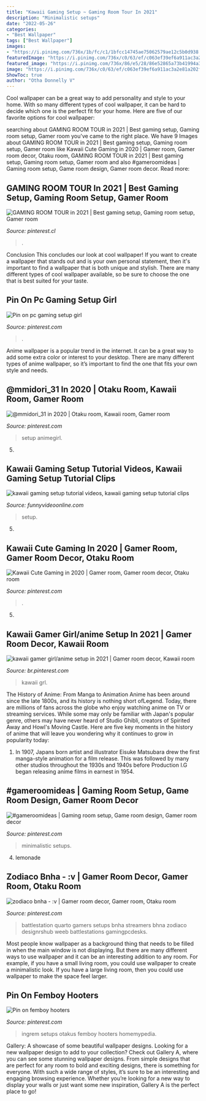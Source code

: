 ```yaml
---
title: "Kawaii Gaming Setup ~ Gaming Room Tour In 2021"
description: "Minimalistic setups"
date: "2022-05-26"
categories:
- "Best Wallpaper"
tags: ["Best Wallpaper"]
images:
- "https://i.pinimg.com/736x/1b/fc/c1/1bfcc14745ae75062579ae12c5b0d938.jpg"
featuredImage: "https://i.pinimg.com/736x/c0/63/ef/c063ef39ef6a911ac3a2e81a202fc832.jpg"
featured_image: "https://i.pinimg.com/736x/86/e5/28/86e52865a73b41994a39de46baa01734.jpg"
image: "https://i.pinimg.com/736x/c0/63/ef/c063ef39ef6a911ac3a2e81a202fc832.jpg"
ShowToc: true
author: "Otha Donnelly V"
---
```



Cool wallpaper can be a great way to add personality and style to your home. With so many different types of cool wallpaper, it can be hard to decide which one is the perfect fit for your home. Here are five of our favorite options for cool wallpaper: 

	

		
searching about GAMING ROOM TOUR in 2021 | Best gaming setup, Gaming room setup, Gamer room you've came to the right place. We have 9 Images about GAMING ROOM TOUR in 2021 | Best gaming setup, Gaming room setup, Gamer room like Kawaii Cute Gaming in 2020 | Gamer room, Gamer room decor, Otaku room, GAMING ROOM TOUR in 2021 | Best gaming setup, Gaming room setup, Gamer room and also #gameroomideas | Gaming room setup, Game room design, Gamer room decor. Read more:
		
    
## GAMING ROOM TOUR In 2021 | Best Gaming Setup, Gaming Room Setup, Gamer Room

<img loading=lazy src="https://i.pinimg.com/736x/60/4f/93/604f936dbb33b88526c104948e7ace22.jpg" onerror="this.onerror=null;this.src='https://tse4.mm.bing.net/th?id=OIP.ss7911SSR_UD1R3CueklqAHaLH&amp;pid=15.1';" alt="GAMING ROOM TOUR in 2021 | Best gaming setup, Gaming room setup, Gamer room">

_Source: pinterest.cl_

>. 

	

Conclusion
This concludes our look at cool wallpaper! If you want to create a wallpaper that stands out and is your own personal statement, then it's important to find a wallpaper that is both unique and stylish. There are many different types of cool wallpaper available, so be sure to choose the one that is best suited for your taste.

    
## Pin On Pc Gaming Setup Girl

<img loading=lazy src="https://i.pinimg.com/736x/ae/51/7b/ae517b99e9ffd8194e8df1b713c6134a.jpg" onerror="this.onerror=null;this.src='https://tse3.mm.bing.net/th?id=OIP.FEC-2JHbjvr6YA7RsrkRsAHaFj&amp;pid=15.1';" alt="Pin on pc gaming setup girl">

_Source: pinterest.com_

>. 

	

Anime wallpaper is a popular trend in the internet. It can be a great way to add some extra color or interest to your desktop. There are many different types of anime wallpaper, so it’s important to find the one that fits your own style and needs.

    
## @mmidori_31 In 2020 | Otaku Room, Kawaii Room, Gamer Room

<img loading=lazy src="https://i.pinimg.com/736x/c0/63/ef/c063ef39ef6a911ac3a2e81a202fc832.jpg" onerror="this.onerror=null;this.src='https://tse3.mm.bing.net/th?id=OIP.fD-4inYT7m2FEpk9ElDENwHaHX&amp;pid=15.1';" alt="@mmidori_31 in 2020 | Otaku room, Kawaii room, Gamer room">

_Source: pinterest.com_

>setup animegirl. 

	

5.

    
## Kawaii Gaming Setup Tutorial Videos, Kawaii Gaming Setup Tutorial Clips

<img loading=lazy src="https://i.ytimg.com/vi/MtMx0T6b0JE/0.jpg" onerror="this.onerror=null;this.src='https://tse2.mm.bing.net/th?id=OIP.qJaSzb18G4lJy-2pWQgf1wHaFj&amp;pid=15.1';" alt="kawaii gaming setup tutorial videos, kawaii gaming setup tutorial clips">

_Source: funnyvideoonline.com_

>setup. 

	

5.

    
## Kawaii Cute Gaming In 2020 | Gamer Room, Gamer Room Decor, Otaku Room

<img loading=lazy src="https://i.pinimg.com/736x/06/a3/6d/06a36d29d2a92b50ff95c2a8d852536e.jpg" onerror="this.onerror=null;this.src='https://tse1.mm.bing.net/th?id=OIP.RyBtwqDexveoAyBK3o2vKQHaJ3&amp;pid=15.1';" alt="Kawaii Cute Gaming in 2020 | Gamer room, Gamer room decor, Otaku room">

_Source: pinterest.com_

>. 

	

5.

    
## Kawaii Gamer Girl/anime Setup In 2021 | Gamer Room Decor, Kawaii Room

<img loading=lazy src="https://i.pinimg.com/736x/86/e5/28/86e52865a73b41994a39de46baa01734.jpg" onerror="this.onerror=null;this.src='https://tse2.mm.bing.net/th?id=OIP.ynrrwQQXUB2rkJ1cnnm6WQHaJ3&amp;pid=15.1';" alt="kawaii gamer girl/anime setup in 2021 | Gamer room decor, Kawaii room">

_Source: br.pinterest.com_

>kawaii grl. 

	

The History of Anime: From Manga to Animation
Anime has been around since the late 1800s, and its history is nothing short ofLegend. Today, there are millions of fans across the globe who enjoy watching anime on TV or streaming services. While some may only be familiar with Japan's popular genre, others may have never heard of Studio Ghibli, creators of Spirited Away and Howl's Moving Castle. Here are five key moments in the history of anime that will leave you wondering why it continues to grow in popularity today:
1) In 1907, Japans born artist and illustrator Eisuke Matsubara drew the first manga-style animation for a film release. This was followed by many other studios throughout the 1930s and 1940s before Production I.G began releasing anime films in earnest in 1954.

    
## #gameroomideas | Gaming Room Setup, Game Room Design, Gamer Room Decor

<img loading=lazy src="https://i.pinimg.com/736x/b6/74/29/b6742969a9c679af21512b1123c216d5.jpg" onerror="this.onerror=null;this.src='https://tse2.mm.bing.net/th?id=OIP.adOqohZVNJTclknQHNZ9GgHaHQ&amp;pid=15.1';" alt="#gameroomideas | Gaming room setup, Game room design, Gamer room decor">

_Source: pinterest.com_

>minimalistic setups. 

	

4. lemonade 

    
## Zodiaco Bnha - :v | Gamer Room Decor, Gamer Room, Otaku Room

<img loading=lazy src="https://i.pinimg.com/736x/1b/fc/c1/1bfcc14745ae75062579ae12c5b0d938.jpg" onerror="this.onerror=null;this.src='https://tse4.mm.bing.net/th?id=OIP.qe4CCJEx8kGprwcsZ9-n6QHaJ3&amp;pid=15.1';" alt="zodiaco bnha - :v | Gamer room decor, Gamer room, Otaku room">

_Source: pinterest.com_

>battlestation quarto gamers setups bnha streamers bhna zodiaco designrshub weeb battlestations gamingpcdesks. 

	

Most people know wallpaper as a background thing that needs to be filled in when the main window is not displaying. But there are many different ways to use wallpaper and it can be an interesting addition to any room. For example, if you have a small living room, you could use wallpaper to create a minimalistic look. If you have a large living room, then you could use wallpaper to make the space feel larger.

    
## Pin On Femboy Hooters

<img loading=lazy src="https://i.pinimg.com/736x/77/db/3e/77db3e3ec52cfec152847d058b0d32a3.jpg" onerror="this.onerror=null;this.src='https://tse4.mm.bing.net/th?id=OIP.-zklE7wXOFVw-4UfwTVanAHaJ3&amp;pid=15.1';" alt="Pin on femboy hooters">

_Source: pinterest.com_

>ingrem setups otakus femboy hooters homemypedia. 

	

Gallery: A showcase of some beautiful wallpaper designs.
Looking for a new wallpaper design to add to your collection? Check out Gallery A, where you can see some stunning wallpaper designs. From simple designs that are perfect for any room to bold and exciting designs, there is something for everyone. With such a wide range of styles, it’s sure to be an interesting and engaging browsing experience. Whether you’re looking for a new way to display your walls or just want some new inspiration, Gallery A is the perfect place to go!





	
	
